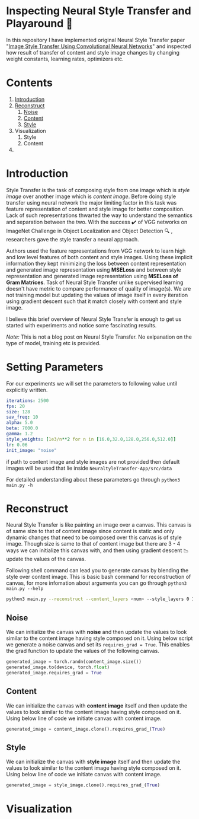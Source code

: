 # Inspecting Neural Style Transfer and Playaround :carousel_horse:

In this repository I have implemented original Neural Style Transfer paper "[Image Style Transfer Using Convolutional Neural Networks](https://www.cv-foundation.org/openaccess/content_cvpr_2016/papers/Gatys_Image_Style_Transfer_CVPR_2016_paper.pdf)" and inspected how result of transfer of content and style image changes by changing weight constants, learning rates, optimizers etc.

# Contents

1. [Introduction](#Introduction)
2. [Reconstruct](#Reconstruct)
   1. [Noise](##Noise)
   2. [Content](##Content)
   3. [Style](##Style)
3. Visualization
   1. Style
   2. Content
4. 

# Introduction

Style Transfer is the task of composing style from one image which is *style image* over another image which is *content image*. Before doing style transfer using neural network the major limiting factor in this task was feature representation of content and style image for better composition. Lack of such representations thwarted the way to understand the semantics and separation between the two. With the success :heavy_check_mark: of VGG networks on ImageNet Challenge in Object Localization and Object Detection :mag: , researchers gave the style transfer a neural approach.



Authors used the feature representations from VGG network to learn high and low level features of both content and style images. Using these implicit information they kept minimizing the loss between content representation and generated image representation using **MSELoss** and between style representation and generated image representation using  **MSELoss of Gram Matrices**. Task of Neural Style Transfer unlike supervised learning doesn't have metric to compare performance of quality of image(s). We are not training model but updating the values of image itself in every iteration using gradient descent such that it match closely with content and style image.



I believe this brief overview of Neural Style Transfer is enough to get us started with experiments and notice some fascinating results.

*Note:* This is not a blog post on Neural Style Transfer. No exlpanation on the type of model, training etc is provided.

# Setting Parameters

For our experiments we will set the parameters to following value until explicitly written.

```yaml
iterations: 2500
fps: 20
size: 128
sav_freq: 10
alpha: 5.0
beta: 7000.0
gamma: 1.2
style_weights: [1e3/n**2 for n in [16.0,32.0,128.0,256.0,512.0]]
lr: 0.06
init_image: "noise"
```

if path to content image and style images are not provided then default images will be used that lie inside `NeuraltyleTransfer-App/src/data`

For detailed understanding about these parameters go through `python3 main.py -h`

# Reconstruct

Neural Style Transfer is like painting an image over a canvas. This canvas is of same size to that of content image since content is static and only dynamic changes that need to be composed over this canvas is of style image. Though size is same to that of content image but there are 3 - 4 ways we can initialize this canvas with, and then using gradient descent :chart_with_downwards_trend: update the values of the canvas.

Following shell command can lead you to generate canvas by blending the style over content image. This is basic bash command for reconstruction of canvas, for more infomation about arguments you can go through `python3 main.py --help`

```bash
python3 main.py --reconstruct --content_layers <num> --style_layers 0 1 2 3 4
```

## Noise

We can initialize the canvas with **noise** and then update the values to look similar to the content image having style composed on it. Using below script we generate a noise canvas and set its `requires_grad = True`. This enables the grad function to update the values of the following canvas. 

```python
generated_image = torch.randn(content_image.size())
generated_image.to(device, torch.float)
generated_image.requires_grad = True
```



## Content

We can initialize the canvas with **content image** itself and then update the values to look similar to the content image having style composed on it. Using below line of code we initiate canvas with content image.

```python
generated_image = content_image.clone().requires_grad_(True)
```



## Style

We can initialize the canvas with **style image** itself and then update the values to look similar to the content image having style composed on it. Using below line of code we initiate canvas with content image.

```python
generated_image = style_image.clone().requires_grad_(True)
```



# Visualization



